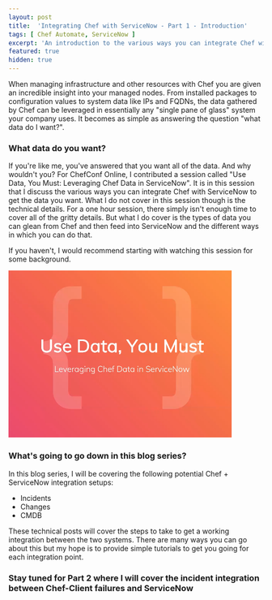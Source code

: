 ```yaml
---
layout: post
title:  'Integrating Chef with ServiceNow - Part 1 - Introduction'
tags: [ Chef Automate, ServiceNow ]
excerpt: 'An introduction to the various ways you can integrate Chef with ServiceNow. Part 1 of a technical blog series'
featured: true
hidden: true
---
```


When managing infrastructure and other resources with Chef you are given an incredible insight into your managed nodes. From installed packages to configuration values to system data like IPs and FQDNs, the data gathered by Chef can be leveraged in essentially any "single pane of glass" system your company uses. It becomes as simple as answering the question "what data do I want?".


### What data do you want? 

If you're like me, you've answered that you want all of the data. And why wouldn't you? For ChefConf Online, I contributed a session called "Use Data, You Must: Leveraging Chef Data in ServiceNow". It is in this session that I discuss the various ways you can integrate Chef with ServiceNow to get the data you want. What I do not cover in this session though is the technical details. For a one hour session, there simply isn't enough time to cover all of the gritty details. But what I do cover is the types of data you can glean from Chef and then feed into ServiceNow and the different ways in which you can do that. 

If you haven't, I would recommend starting with watching this session for some background. 

[![Use Data, You Must: Leveraging Chef Data in ServiceNow](/assets/images/posts/2020/chef-with-servicenow-part1/use-data-you-must.png)](https://eviacms.evia.events/embed/insights?mid=d96fb77a-fc40-4a27-a1ee-a1ccfbfe0303&startTime=0&endTime=2881)

### What's going to go down in this blog series?

In this blog series, I will be covering the following potential Chef + ServiceNow integration setups: 
- Incidents
- Changes
- CMDB


These technical posts will cover the steps to take to get a working integration between the two systems. There are many ways you can go about this but my hope is to provide simple tutorials to get you going for each integration point.

### Stay tuned for Part 2 where I will cover the incident integration between Chef-Client failures and ServiceNow

